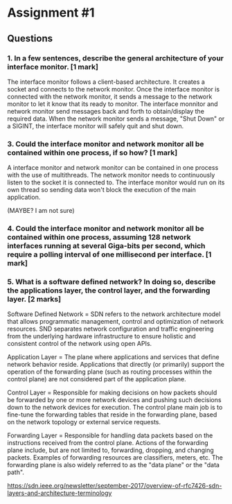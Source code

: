 # Assignment #1

## Questions

### 1.	In a few sentences, describe the general architecture of your interface monitor. [1 mark]

The interface monitor follows a client-based architecture. It creates a socket and connects to the network monitor. Once the interface monitor is connected with the network monitor, it sends a message to the network monitor to let it know that its ready to monitor. The interface monnitor and network monitor send messages back and forth to obtain/display the required data.  When the network monitor sends a message, "Shut Down" or a SIGINT, the interface monitor will safely quit and shut down. 

### 3.	Could the interface monitor and network monitor all be contained within one process, if so how? [1 mark]
A interface monitor and network monitor can be contained in one process with the use of multithreads. The network monitor needs to continuously listen to the socket it is connected to. The interface monitor would run on its own thread so sending data won't block the execution of the main application.   

(MAYBE? I am not sure) 



### 4.	Could the interface monitor and network monitor all be contained within one process, assuming 128 network interfaces running at several Giga-bits per second, which require a polling interval of one millisecond per interface. [1 mark]



### 5.	What is a software defined network? In doing so, describe the applications layer, the control layer, and the forwarding layer. [2 marks]

Software Defined Network = SDN refers to the network architecture model that allows programmatic management, control and optimization of network resources. SND separates network configuration and traffic engineering from the underlying hardware infrastructure to ensure holistic and consistent control of the network using open APIs. 

Application Layer = The plane where applications and services that define network behavior reside. Applications that directly (or primarily) support the operation of the forwarding plane (such as routing processes within the control plane) are not considered part of the application plane.

Control Layer = Responsible for making decisions on how packets should be forwarded by one or more network devices and pushing such decisions down to the network devices for execution. The control plane main job is to fine-tune the forwarding tables that reside in the forwarding plane, based on the network topology or external service requests.

Forwarding Layer = Responsible for handling data packets based on the instructions received from the control plane. Actions of the forwarding plane include, but are not limited to, forwarding, dropping, and changing packets. Examples of forwarding resources are classifiers, meters, etc. The forwarding plane is also widely referred to as the "data plane" or the "data path".

https://sdn.ieee.org/newsletter/september-2017/overview-of-rfc7426-sdn-layers-and-architecture-terminology
